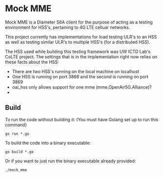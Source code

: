 # Mock MME

Mock MME is a Diameter S6A client for the purpose of acting as a testing environment for HSS's, 
pertaining to 4G LTE celluar networks.


This project currently has implementations for load testing ULR's to an HSS as well as testing 
similar ULR's to multiple HSS's (for a distributed HSS).


The HSS used while building this testing framework was UW ICTD Lab's CoLTE project.
The settings that is in the implementation right now relies on these facts about the HSS:
* There are two HSS's running on the local machine on localhost
* One HSS is running on port 3868 and the second is running on port 3869
* oai_hss only allows support for one mme (mme.OpenAir5G.Alliance)?
* 


## Build

To run the code without building it:
(You must have Golang set up to run this command)
```
go run *.go
```

To build the code into a binary executable:
```
go build *.go
```

Or if you want to just run the binary executable already provided:
```
./mock_mme
```
